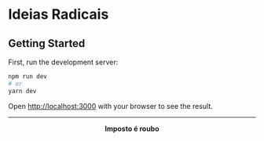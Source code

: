 # **Ideias Radicais**

## Getting Started

First, run the development server:

```bash
npm run dev
# or
yarn dev
```

Open [http://localhost:3000](http://localhost:3000) with your browser to see the result.

---

<div align="center">

**Imposto é roubo**

</div>

